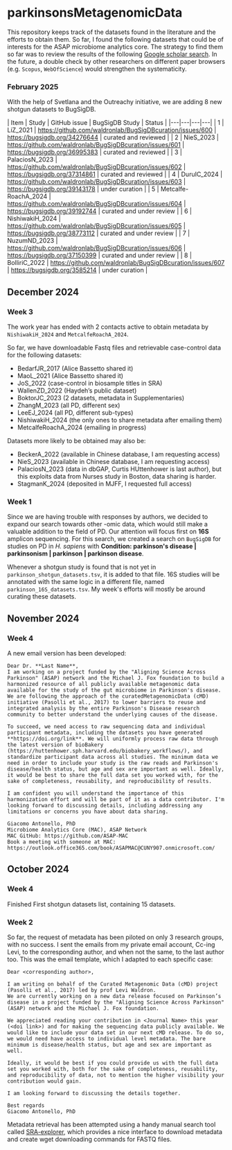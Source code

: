 # parkinsonsMetagenomicData

This repository keeps track of the datasets found in the literature and the efforts to obtain them. So far, I found the following datasets that could be of interests for the ASAP microbiome analytics core. The strategy to find them so far was to review the results of the following [Google scholar search](https://scholar.google.com/scholar?hl=it&as_sdt=0,33&q=“metagenomic*”+AND+"parkinson*"). In the future, a double check by other researchers on different paper browsers (e.g. `Scopus`, `WebOfScience`) would strengthen the systematicity.

### February 2025

With the help of Svetlana and the Outreachy initiative, we are adding 8 new shotgun datasets to BugSigDB.

| Item | Study | GitHub issue | BugSigDB Study | Status |
|---|---|---|---|
| 1 | LiZ_2021 | https://github.com/waldronlab/BugSigDBcuration/issues/600 | https://bugsigdb.org/34276644 | curated and reviewed |
| 2 | NieS_2023 | https://github.com/waldronlab/BugSigDBcuration/issues/601 | https://bugsigdb.org/36995383 | curated and reviewed |
| 3 | PalaciosN_2023 | https://github.com/waldronlab/BugSigDBcuration/issues/602 | https://bugsigdb.org/37314861 | curated and reviewed |
| 4 | DuruIC_2024 | https://github.com/waldronlab/BugSigDBcuration/issues/603 | https://bugsigdb.org/39143178 | under curation |
| 5 | Metcalfe-RoachA_2024 | https://github.com/waldronlab/BugSigDBcuration/issues/604 | https://bugsigdb.org/39192744 | curated and under review |
| 6 | NishiwakiH_2024 | https://github.com/waldronlab/BugSigDBcuration/issues/605 | https://bugsigdb.org/38773112  | curated and under review |
| 7 | NuzumND_2023 | https://github.com/waldronlab/BugSigDBcuration/issues/606 | https://bugsigdb.org/37150399  | curated and under review |
| 8 | BolliriC_2022 | https://github.com/waldronlab/BugSigDBcuration/issues/607 | https://bugsigdb.org/3585214 | under curation |


## December 2024

### Week 3

The work year has ended with 2 contacts active to obtain metadata by
`NishiwakiH_2024` and `MetcalfeRoachA_2024`. 

So far, we have downloadable Fastq files and retrievable case-control data for 
the following  datasets:
  - BedarfJR_2017 (Alice Bassetto shared it)
  - MaoL_2021 (Alice Bassetto shared it)
  - JoS_2022 (case-control in biosample titles in SRA)
  - WallenZD_2022 (Haydeh’s public dataset)
  - BoktorJC_2023 (2 datasets, metadata in Supplementaries)
  - ZhangM_2023 (all PD, different sex)
  - LeeEJ_2024 (all PD, different sub-types)
  - NishiwakiH_2024 (the only ones to share metadata after emailing them)
  - MetcalfeRoachA_2024 (emailing in progress)

Datasets more likely to be obtained may also be:

  - BeckerA_2022 (available in Chinese database, I am requesting access)
  - NieS_2023 (available in Chinese database, I am requesting access)
  - PalaciosN_2023 (data in dbGAP, Curtis HUttenhower is last author), but this
  exploits data from Nurses study in Boston, data sharing is harder.
  - StagmanK_2024 (deposited in MJFF, I requested full access)

### Week 1

Since we are having trouble with responses by authors, we decided to expand 
our search towards other -omic data, which would still make a valuable addition
to the field of PD. Our attention will focus first on **16S** amplicon sequencing.
For this search, we created a search on `BugSigDB` for studies on PD in *H. sapiens*
with **Condition: parkinson's disease | parkinsonism | parkinson | parkinson disease**.

Whenever a shotgun study is found that is not yet in `parkinson_shotgun_datasets.tsv`, 
it is added to that file. 16S studies will be annotated with the same logic 
in a different file, named `parkinson_16S_datasets.tsv`. My week's efforts will
mostly be around curating these datasets.

## November 2024

### Week 4

A new email version has been developed:

```
Dear Dr. **Last Name**,
I am working on a project funded by the "Aligning Science Across Parkinson" (ASAP) network and the Michael J. Fox foundation to build a harmonized resource of all publicly available metagenomic data available for the study of the gut microbiome in Parkinson's disease. We are following the approach of the curatedMetagenomicData (cMD) initiative (Pasolli et al., 2017) to lower barriers to reuse and integrated analysis by the entire Parkinson's Disease research community to better understand the underlying causes of the disease.
 
To succeed, we need access to raw sequencing data and individual participant metadata, including the datasets you have generated **https://doi.org/link**. We will uniformly process raw data through the latest version of bioBakery (https://huttenhower.sph.harvard.edu/biobakery_workflows/), and standardize participant data across all studies. The minimum data we need in order to include your study is the raw reads and Parkinson's disease/health status, but age and sex are important as well. Ideally, it would be best to share the full data set you worked with, for the sake of completeness, reusability, and reproducibility of results.
 
I am confident you will understand the importance of this harmonization effort and will be part of it as a data contributor. I'm looking forward to discussing details, including addressing any limitations or concerns you have about data sharing.
 
Giacomo Antonello, PhD 
Microbiome Analytics Core (MAC), ASAP Network
MAC GitHub: https://github.com/ASAP-MAC
Book a meeting with someone at MAC: https://outlook.office365.com/book/ASAPMAC@CUNY907.onmicrosoft.com/
```

## October 2024

### Week 4

Finished First shotgun datasets list, containing 15 datasets.

### Week 2

So far, the request of metadata has been piloted on only 3 research groups, with no success. I sent the emails from my private email account, Cc-ing Levi, to the corresponding author, and when not the same, to the last author too. This was the email template, which I adapted to each specific case:

```
Dear <corresponding author>,

I am writing on behalf of the Curated Metagenomic Data (cMD) project (Pasolli et al., 2017) led by prof Levi Waldron.
We are currently working on a new data release focused on Parkinson’s disease in a project funded by the "Aligning Science Across Parkinson" (ASAP) network and the Michael J. Fox foundation.

We appreciated reading your contribution in <Journal Name> this year (<doi link>) and for making the sequencing data publicly available. We would like to include your data set in our next cMD release. To do so, we would need have access to individual level metadata. The bare minimum is disease/health status, but age and sex are important as well.

Ideally, it would be best if you could provide us with the full data set you worked with, both for the sake of completeness, reusability, and reproducibility of data, not to mention the higher visibility your contribution would gain.

I am looking forward to discussing the details together.

Best regards
Giacomo Antonello, PhD
```

Metadata retrieval has been attempted using a handy manual search tool called
[SRA-explorer](https://sra-explorer.info/#), which provides a nice interface
to download metadata and create wget downloading commands for FASTQ files.

